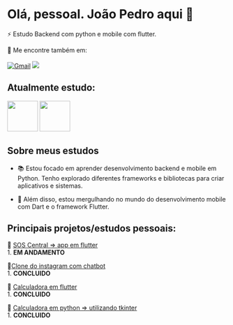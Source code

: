 # Olá, pessoal. João Pedro aqui 👋

⚡ Estudo Backend com python e mobile com flutter.

💬 Me encontre também em: <br>  
<a href="mailto:jpedro030506@gmail.com"> <img src="https://img.shields.io/badge/Gmail-D14836?style=for-the-badge&logo=gmail&logoColor=white" alt="Gmail"></a>
<a href="https://www.linkedin.com/in/jo%C3%A3o-pedro-matos-99b10a256"> <img src="https://img.shields.io/badge/-LinkedIn-%230077B5?style=for-the-badge&logo=linkedin&logoColor=white" target="_blank"></a>

## Atualmente estudo:
<img src="https://cdn.jsdelivr.net/gh/devicons/devicon/icons/python/python-original-wordmark.svg" width="70" height="70"/> <img src="https://seekicon.com/free-icon-download/flutter_2.png" width="70" height="70"/>
## Sobre meus estudos

- 📚 Estou focado em aprender desenvolvimento backend e mobile em Python. Tenho explorado diferentes frameworks e bibliotecas para criar aplicativos e sistemas.

- 📱 Além disso, estou mergulhando no mundo do desenvolvimento mobile com Dart e o framework Flutter.


## Principais projetos/estudos pessoais:

🚀 [SOS Central => app em flutter](https://github.com/jp066/SOS_Central) <br>
         1. **EM ANDAMENTO** <br>
         
🚀[Clone do instagram com chatbot](https://github.com/jp066/Clone_instagram-With-ChatBot_API) <br>
         1. **CONCLUIDO** <br>
         
🚀 [Calculadora em flutter](https://github.com/jp066/calculadora_em_flutter) <br>
        1. **CONCLUIDO** <br>

🚀 [Calculadora em python => utilizando tkinter](https://github.com/jp066/calculadora_em_python) <br>
        1. **CONCLUIDO** <br>
